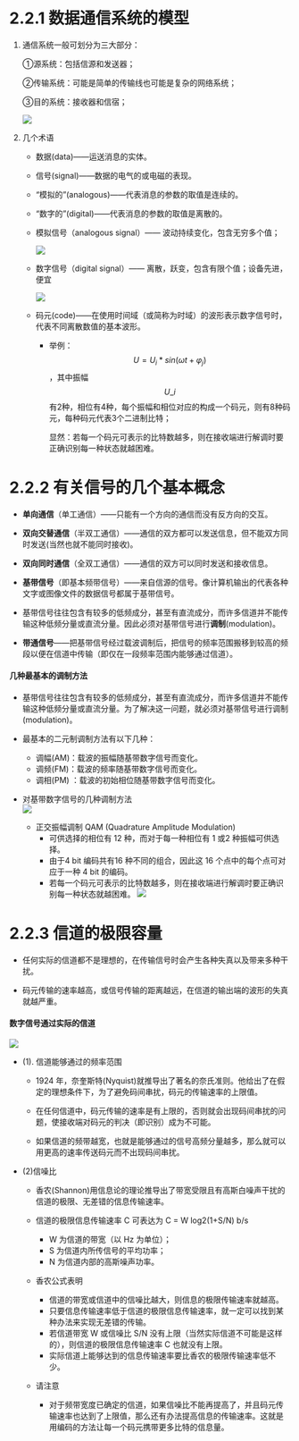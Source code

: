 # 2.2.1 数据通信系统的模型

1. 通信系统一般可划分为三大部分：

   ①源系统：包括信源和发送器；

   ②传输系统：可能是简单的传输线也可能是复杂的网络系统；

   ③目的系统：接收器和信宿；

   ![](/assets/图片30.png)

2. 几个术语

   * 数据\(data\)——运送消息的实体。

   * 信号\(signal\)——数据的电气的或电磁的表现。

   * “模拟的”\(analogous\)——代表消息的参数的取值是连续的。

   * “数字的”\(digital\)——代表消息的参数的取值是离散的。

   * 模拟信号（analogous signal）—— 波动持续变化，包含无穷多个值；

     ![](/assets/模拟信号.png)

   * 数字信号（digital signal）—— 离散，跃变，包含有限个值；设备先进，便宜

     ![](/assets/数字信号.png)

   * 码元\(code\)——在使用时间域（或简称为时域）的波形表示数字信号时，代表不同离散数值的基本波形。

     * 举例：$$U=U_i*sin(ωt+φ_j)$$，其中振幅$$U\_i$$有2种，相位有4种，每个振幅和相位对应的构成一个码元，则有8种码元，每种码元代表3个二进制比特；

       显然：若每一个码元可表示的比特数越多，则在接收端进行解调时要正确识别每一种状态就越困难。

# 2.2.2 有关信号的几个基本概念

* **单向通信**（单工通信）——只能有一个方向的通信而没有反方向的交互。

* **双向交替通信**（半双工通信）——通信的双方都可以发送信息，但不能双方同时发送\(当然也就不能同时接收\)。

* **双向同时通信**（全双工通信）——通信的双方可以同时发送和接收信息。 

* **基带信号**（即基本频带信号）——来自信源的信号。像计算机输出的代表各种文字或图像文件的数据信号都属于基带信号。
* 基带信号往往包含有较多的低频成分，甚至有直流成分，而许多信道并不能传输这种低频分量或直流分量。因此必须对基带信号进行**调制**\(modulation\)。

* **带通信号**——把基带信号经过载波调制后，把信号的频率范围搬移到较高的频段以便在信道中传输（即仅在一段频率范围内能够通过信道）。

#### 几种最基本的调制方法

* 基带信号往往包含有较多的低频成分，甚至有直流成分，而许多信道并不能传输这种低频分量或直流分量。为了解决这一问题，就必须对基带信号进行调制\(modulation\)。 
* 最基本的二元制调制方法有以下几种：

  * 调幅\(AM\)：载波的振幅随基带数字信号而变化。 
  * 调频\(FM\)：载波的频率随基带数字信号而变化。
  * 调相\(PM\) ：载波的初始相位随基带数字信号而变化。  

* 对基带数字信号的几种调制方法   
  ![](/assets/图片31.png)

  * 正交振幅调制 QAM \(Quadrature Amplitude Modulation\) 
    * 可供选择的相位有 12 种，而对于每一种相位有 1 或2 种振幅可供选择。
    * 由于4 bit 编码共有16 种不同的组合，因此这 16 个点中的每个点可对应于一种 4 bit 的编码。
    * 若每一个码元可表示的比特数越多，则在接收端进行解调时要正确识别每一种状态就越困难。
      ![](/assets/图片32.png)

# 2.2.3  信道的极限容量

* 任何实际的信道都不是理想的，在传输信号时会产生各种失真以及带来多种干扰。

* 码元传输的速率越高，或信号传输的距离越远，在信道的输出端的波形的失真就越严重。

#### 数字信号通过实际的信道

![](/assets/图片33.png)

* \(1\). 信道能够通过的频率范围

  * 1924 年，奈奎斯特\(Nyquist\)就推导出了著名的奈氏准则。他给出了在假定的理想条件下，为了避免码间串扰，码元的传输速率的上限值。

  * 在任何信道中，码元传输的速率是有上限的，否则就会出现码间串扰的问题，使接收端对码元的判决（即识别）成为不可能。

  * 如果信道的频带越宽，也就是能够通过的信号高频分量越多，那么就可以用更高的速率传送码元而不出现码间串扰。

* \(2\)信噪比

  * 香农\(Shannon\)用信息论的理论推导出了带宽受限且有高斯白噪声干扰的信道的极限、无差错的信息传输速率。

  * 信道的极限信息传输速率 C 可表达为 C = W log2\(1+S/N\) b/s

    * W 为信道的带宽（以 Hz 为单位）；
    * S 为信道内所传信号的平均功率；
    * N 为信道内部的高斯噪声功率。

  * 香农公式表明

    * 信道的带宽或信道中的信噪比越大，则信息的极限传输速率就越高。
    * 只要信息传输速率低于信道的极限信息传输速率，就一定可以找到某种办法来实现无差错的传输。
    * 若信道带宽 W 或信噪比 S/N 没有上限（当然实际信道不可能是这样的），则信道的极限信息传输速率 C 也就没有上限。
    * 实际信道上能够达到的信息传输速率要比香农的极限传输速率低不少。

  * 请注意

    * 对于频带宽度已确定的信道，如果信噪比不能再提高了，并且码元传输速率也达到了上限值，那么还有办法提高信息的传输速率。这就是用编码的方法让每一个码元携带更多比特的信息量。



